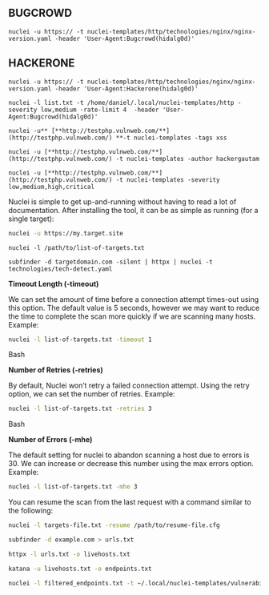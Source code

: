 

## BUGCROWD

```
nuclei -u https:// -t nuclei-templates/http/technologies/nginx/nginx-version.yaml -header 'User-Agent:Bugcrowd(hidalg0d)' 
```

## HACKERONE
```
nuclei -u https:// -t nuclei-templates/http/technologies/nginx/nginx-version.yaml -header 'User-Agent:Hackerone(hidalg0d)' 
```

```
nuclei -l list.txt -t /home/daniel/.local/nuclei-templates/http -severity low,medium -rate-limit 4  -header 'User-Agent:Bugcrowd(hidalg0d)' 
```


```
nuclei -u** [**http://testphp.vulnweb.com/**](http://testphp.vulnweb.com/) **-t nuclei-templates -tags xss

nuclei -u [**http://testphp.vulnweb.com/**](http://testphp.vulnweb.com/) -t nuclei-templates -author hackergautam

nuclei -u [**http://testphp.vulnweb.com/**](http://testphp.vulnweb.com/) -t nuclei-templates -severity low,medium,high,critical
```
Nuclei is simple to get up-and-running without having to read a lot of documentation. After installing the tool, it can be as simple as running (for a single target):

```bash
nuclei -u https://my.target.site
```


```
nuclei -l /path/to/list-of-targets.txt
```

```
subfinder -d targetdomain.com -silent | httpx | nuclei -t technologies/tech-detect.yaml
```

**Timeout Length (-timeout)**

We can set the amount of time before a connection attempt times-out using this option. The default value is 5 seconds, however we may want to reduce the time to complete the scan more quickly if we are scanning many hosts. Example:

```bash
nuclei -l list-of-targets.txt -timeout 1
```

Bash

**Number of Retries (-retries)**

By default, Nuclei won’t retry a failed connection attempt. Using the retry option, we can set the number of retries. Example:

```bash
nuclei -l list-of-targets.txt -retries 3
```

Bash

**Number of Errors (-mhe)**

The default setting for nuclei to abandon scanning a host due to errors is 30. We can increase or decrease this number using the max errors option. Example:

```bash
nuclei -l list-of-targets.txt -mhe 3
```

You can resume the scan from the last request with a command similar to the following:

```bash
nuclei -l targets-file.txt -resume /path/to/resume-file.cfg
```



```bash
subfinder -d example.com > urls.txt

httpx -l urls.txt -o livehosts.txt

katana -u livehosts.txt -o endpoints.txt

nuclei -l filtered_endpoints.txt -t ~/.local/nuclei-templates/vulnerabilities/ -tags xss,sqli,ssrf,redirect,lfi,rfi,path-traversal,idor,command-injection -rate-limit 4 
```